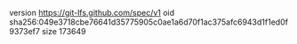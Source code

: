 version https://git-lfs.github.com/spec/v1
oid sha256:049e3718cbe76641d35775905c0ae1a6d70f1ac375afc6943d1f1ed0f9373ef7
size 173649
